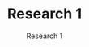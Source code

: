 ---
title: Research 1
subtitle: Research 1
description: Description
image: /test.png
link: test
priority: 1
---